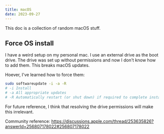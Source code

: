 ```yaml
---
title: macOS
date: 2023-09-27
---
```


This doc is a collection of random macOS stuff.

## Force OS install

I have a weird setup on my personal mac. I use an external drive as the boot drive. The drive was set up without permissions and now I don't know how to add them. This breaks macOS updates.

Hoever, I've learned how to force them:

```zsh
sudo softwareupdate -i -a -R
# -i Install
# -a All appropriate updates
# -R Automatically restart (or shut down) if required to complete installation)
```

For future reference, I think that resolving the drive permissions will make this irrelevant.

Community reference: https://discussions.apple.com/thread/253635826?answerId=256807178022#256807178022
